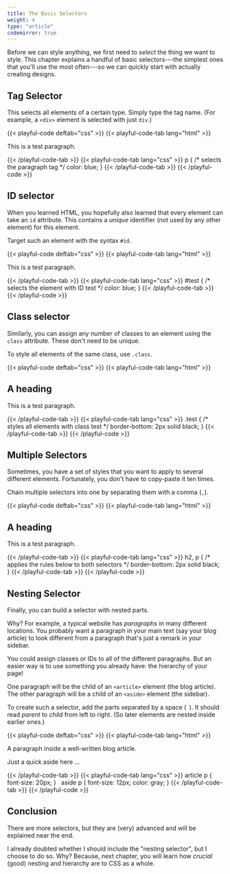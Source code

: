 ```yaml
---
title: The Basic Selectors
weight: 4
type: "article"
codemirror: true
---
```


Before we can style anything, we first need to _select_ the thing we want to style. This chapter explains a handful of basic selectors---the simplest ones that you'll use the most often---so we can quickly start with actually creating designs.

## Tag Selector

This selects all elements of a certain type. Simply type the tag name. (For example, a `<div>` element is selected with just `div`.)

{{< playful-code deftab="css" >}}
{{< playful-code-tab lang="html" >}}
<p>This is a test paragraph.</p>
{{< /playful-code-tab >}}
{{< playful-code-tab lang="css" >}}
p { /* selects the paragraph tag */
  color: blue; 
}
{{< /playful-code-tab >}}
{{< /playful-code >}}

## ID selector

When you learned HTML, you hopefully also learned that every element can take an `id` attribute. This contains a _unique_ identifier (not used by any other element) for this element.

Target such an element with the syntax `#id`.

{{< playful-code deftab="css" >}}
{{< playful-code-tab lang="html" >}}
<p id="test">This is a test paragraph.</p>
{{< /playful-code-tab >}}
{{< playful-code-tab lang="css" >}}
#test { /* selects the element with ID test */
  color: blue; 
}
{{< /playful-code-tab >}}
{{< /playful-code >}}

## Class selector

Similarly, you can assign any number of classes to an element using the `class` attribute. These don't need to be unique.

To style all elements of the same class, use `.class`.

{{< playful-code deftab="css" >}}
{{< playful-code-tab lang="html" >}}
<h2 class="test">A heading</h2>
<p class="test">This is a test paragraph.</p>
{{< /playful-code-tab >}}
{{< playful-code-tab lang="css" >}}
.test { /* styles all elements with class test */
  border-bottom: 2px solid black;
}
{{< /playful-code-tab >}}
{{< /playful-code >}}

## Multiple Selectors

Sometimes, you have a set of styles that you want to apply to several different elements. Fortunately, you don't have to copy-paste it ten times. 

Chain multiple selectors into one by separating them with a comma (`,`).

{{< playful-code deftab="css" >}}
{{< playful-code-tab lang="html" >}}
<h2>A heading</h2>
<p>This is a test paragraph.</p>
{{< /playful-code-tab >}}
{{< playful-code-tab lang="css" >}}
h2, p { /* applies the rules below to both selectors */
  border-bottom: 2px solid black;
}
{{< /playful-code-tab >}}
{{< /playful-code >}}

## Nesting Selector

Finally, you can build a selector with nested parts.

Why? For example, a typical website has _paragraphs_ in many different locations. You probably want a paragraph in your main text (say your blog article) to look different from a paragraph that's just a remark in your sidebar.

You could assign classes or IDs to all of the different paragraphs. But an easier way is to use something you already have: the hierarchy of your page!

One paragraph will be the child of an `<article>` element (the blog article). The other paragraph will be a child of an `<aside>` element (the sidebar).

To create such a selector, add the parts separated by a space (` `). It should read _parent_ to _child_ from left to right. (So later elements are nested inside earlier ones.)

{{< playful-code deftab="css" >}}
{{< playful-code-tab lang="html" >}}
<article>
  <p>A paragraph inside a well-written blog article.</p>
</article>
<aside>
  <p>Just a quick aside here ...</p>
</aside>
{{< /playful-code-tab >}}
{{< playful-code-tab lang="css" >}}
article p {
  font-size: 20px;
}
&nbsp;
aside p {
  font-size: 12px;
  color: gray;
}
{{< /playful-code-tab >}}
{{< /playful-code >}}

## Conclusion

There are more selectors, but they are (very) advanced and will be explained near the end.

I already doubted whether I should include the "nesting selector", but I choose to do so. Why? Because, next chapter, you will learn how _crucial_ (good) nesting and hierarchy are to CSS as a whole.